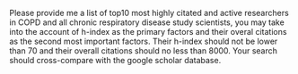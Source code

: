 Please provide me a list of top10 most highly citated and active researchers in COPD and all chronic respiratory disease study scientists, you may take into the account of h-index as the primary factors and their overal citations as the second most important factors. Their h-index should not be lower than 70 and their overall citations should no less than 8000. Your search should cross-compare with the google scholar database.